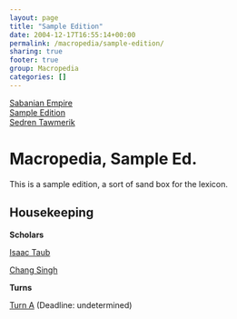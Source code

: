```yaml
---
layout: page
title: "Sample Edition"
date: 2004-12-17T16:55:14+00:00
permalink: /macropedia/sample-edition/
sharing: true
footer: true
group: Macropedia
categories: []
---
```

<div class='row'>
	<div class='col-md-4'><a href='/macropedia/sabanian-empire'>Sabanian Empire</a></div>
	<div class='col-md-4'><a href='/macropedia/sample-edition'>Sample Edition</a></div>
	<div class='col-md-4'><a href='/macropedia/sedren-tawmerik'>Sedren Tawmerik</a></div>
</div>


# Macropedia, Sample Ed.

This is a sample edition, a sort of sand box for the lexicon.



## Housekeeping

**Scholars**

[Isaac Taub](/scholar/isaac-taub)

[Chang Singh](/scholar/chang-singh)


**Turns**

[Turn A](/macropedia-sample/turn-a) (Deadline: undetermined)